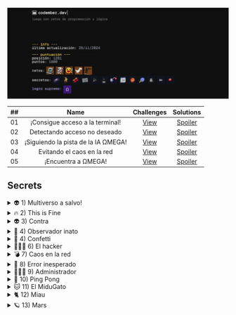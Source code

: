 
![cover2023](/public/images/cover2024.png)

| ##    | Name | Challenges | Solutions |
| :---: | :---:|:-----------------:|:---------:|
|  01 | ¡Consigue acceso a la terminal! | [View](https://github.com/AlecANL/codember/tree/main/src/2024/challenges/01) |   [Spoiler](https://github.com/AlecANL/codember/blob/main/src/2024/challenges/01/app.ts) |
|  02 | Detectando acceso no deseado | [View](https://github.com/AlecANL/codember/tree/main/src/2024/challenges/02) |   [Spoiler](https://github.com/AlecANL/codember/blob/main/src/2024/challenges/02/app.ts) |
|  03 | ¡Siguiendo la pista de la IA ΩMEGA! | [View](https://github.com/AlecANL/codember/tree/main/src/2024/challenges/03) |   [Spoiler](https://github.com/AlecANL/codember/blob/main/src/2024/challenges/03/app.ts) |
|  04 | Evitando el caos en la red | [View](https://github.com/AlecANL/codember/tree/main/src/2024/challenges/04) |   [Spoiler](https://github.com/AlecANL/codember/blob/main/src/2024/challenges/04/app.ts) |
|  05 | ¡Encuentra a ΩMEGA! | [View](https://github.com/AlecANL/codember/tree/main/src/2024/challenges/05) |   [Spoiler](https://github.com/AlecANL/codember/blob/main/src/2024/challenges/05/app.ts) |

## Secrets

<details>
<summary>👽 1) Multiverso a salvo!</summary>

<br/>

- Presta atención al ultimo texto que da el comando `version`
- Decodifica en Base64
- La fecha te la da el comando `version`

<br/>

</details>

<details>
<summary>🔥 2) This is Fine</summary>

<br/>

- Navegando por las carpetas te puedes encontrar con la imagen "image.webp".
- Usa los comandos `ls`,`cd` y `cat` para moverte entre carpetas y leer archivos.

<br/>

</details>

<details>
<summary>👽 3) Contra</summary>

<br/>

- In the NES game there were several tricks that made the game easier, you have to execute one of them.
- For example, do `Circle, L1, Left, R1, L2, X, R1, L1, Circle, X`.
- You don't need to send a command, just do a key combination.

⬆️, ⬆️, ⬇️, ⬇️, ⬅️, ➡️, ⬅️, ➡️, B, A
<br/>

</details>

<details>
<summary>📸 4) Observador inato</summary>

<br/>

- `/hint - Pista #05`
- Para compartir codember.dev usa el comando `share`.

<br/>

</details>

<details>
<summary>🎊 4) Confetti</summary>

<br/>

- You can read the `CHANGELOG.txt` file to get information about the new version.
- He who perseveres shall attain.

```bash
confetti --- Send the command several times
```

<br/>

</details>

<details>

<summary>👩🏻‍💻 6) El hacker</summary>

<br/>

- Usa el comando `sudo` para iniciar sesión como administrador.
- Elimina al hacker que va ganando.
<br/>

</details>

<details>
<summary>💣 7) Caos en la red</summary>

<br/>

- Lee el archivo `ghost.txt` de `public`.
- Hay diferentes tipos de bombas, envía la bomba de bash.
- Usa el comando `submit` para enviar tu respuesta a la adivinanza.
- La estructura del comando a enviar sería así: `submit ____ :|:_ ___`
- Cuidado con los espacios en blanco.

<br/>

</details>

<details>

<summary>🚨 8) Error inesperado</summary>

<br/>

- Usa el comando `sudo` para iniciar sesión como administrador.
- Prueba los nuevos comandos.
- Decodifica en Base64

<br/>

</details>

<details>

<summary>🧑🏼‍💻 9) Administrador</summary>

<br/>

- Habilita el nuevo comando. Puedes ver todos los comandos con el comando help.
- Usa el comando sudo para iniciar sesión como administrador.

<br/>

</details>

<details>

<summary>🏓 10) Ping Pong</summary>

<br/>

- Para este secreto necesitas haber resuelto el secreto #09.
- Usa el comando ping a una página web de midudev en concreto.

<br/>

</details>
<details>

<summary>🐱 11) El MiduGato</summary>

<br/>

- Revisa la segunda pista de la versión 1.0.0 (usa el comando version).
- Se atento a tu inspector

```bash
submit bug
```

<br/>

</details>
<details>

<summary>🐈 12) Miau</summary>

<br/>

- Revisa el primer mail (usa el comando `mail`).
- Revisa los metadatos con cualquier herramienta online.

<br/>

</details>
<details>

<summary>🪐 13) Mars</summary>

<br/>

- Revisar los mails 4 y 5.
- Combina las coordenadas de los mails.

<br/>

</details>

</details>
